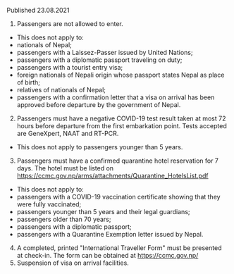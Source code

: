 Published 23.08.2021
1. Passengers are not allowed to enter.
- This does not apply to:
- nationals of Nepal;
- passengers with a Laissez-Passer issued by United Nations;
- passengers with a diplomatic passport traveling on duty;
- passengers with a tourist entry visa;
- foreign nationals of Nepali origin whose passport states Nepal as place of birth;
- relatives of nationals of Nepal;
- passengers with a confirmation letter that a visa on arrival has been approved before departure by the government of Nepal.
2. Passengers must have a negative COVID-19 test result taken at most 72 hours before departure from the first embarkation point. Tests accepted are GeneXpert, NAAT and RT-PCR.
- This does not apply to passengers younger than 5 years.
3. Passengers must have a confirmed quarantine hotel reservation for 7 days. The hotel must be listed on <a href="https://ccmc.gov.np/arms/attachments/Quarantine_HotelsList.pdf">https://ccmc.gov.np/arms/attachments/Quarantine_HotelsList.pdf</a>
- This does not apply to:
- passengers with a COVID-19 vaccination certificate showing that they were fully vaccinated;
- passengers younger than 5 years and their legal guardians;
- passengers older than 70 years;
- passengers with a diplomatic passport;
- passengers with a Quarantine Exemption letter issued by Nepal.
4. A completed, printed "International Traveller Form" must be presented at check-in. The form can be obtained at <a href="https://ccmc.gov.np/">https://ccmc.gov.np/</a>
5. Suspension of visa on arrival facilities.